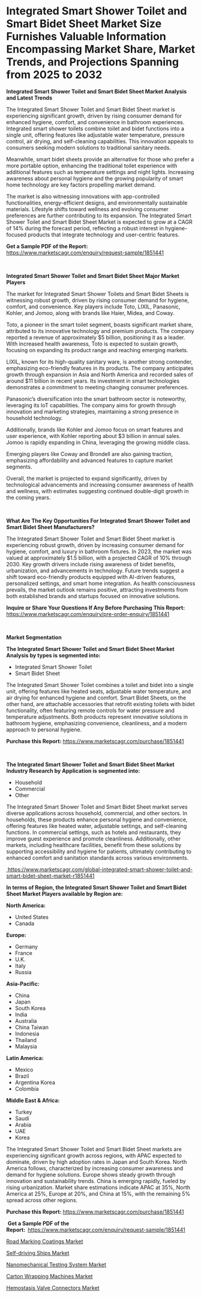 <p><h1>Integrated Smart Shower Toilet and Smart Bidet Sheet Market Size Furnishes Valuable Information Encompassing Market Share, Market Trends, and Projections Spanning from 2025 to 2032</h1></p><p><strong>Integrated Smart Shower Toilet and Smart Bidet Sheet Market Analysis and Latest Trends</strong></p>
<p><p>The Integrated Smart Shower Toilet and Smart Bidet Sheet market is experiencing significant growth, driven by rising consumer demand for enhanced hygiene, comfort, and convenience in bathroom experiences. Integrated smart shower toilets combine toilet and bidet functions into a single unit, offering features like adjustable water temperature, pressure control, air drying, and self-cleaning capabilities. This innovation appeals to consumers seeking modern solutions to traditional sanitary needs.</p><p>Meanwhile, smart bidet sheets provide an alternative for those who prefer a more portable option, enhancing the traditional toilet experience with additional features such as temperature settings and night lights. Increasing awareness about personal hygiene and the growing popularity of smart home technology are key factors propelling market demand.</p><p>The market is also witnessing innovations with app-controlled functionalities, energy-efficient designs, and environmentally sustainable materials. Lifestyle shifts toward wellness and evolving consumer preferences are further contributing to its expansion. The Integrated Smart Shower Toilet and Smart Bidet Sheet Market is expected to grow at a CAGR of 14% during the forecast period, reflecting a robust interest in hygiene-focused products that integrate technology and user-centric features.</p></p>
<p><strong>Get a Sample PDF of the Report:&nbsp;</strong> <a href="https://www.marketscagr.com/enquiry/request-sample/1851441?utm_campaign=1944&utm_medium=2&utm_source=Github&utm_content=ia&utm_term=07012025&utm_id=integrated-smart-shower-toilet-and-smart-bidet-sheet">https://www.marketscagr.com/enquiry/request-sample/1851441</a></p>
<p>&nbsp;</p>
<p><strong>Integrated Smart Shower Toilet and Smart Bidet Sheet Major Market Players</strong></p>
<p><p>The market for Integrated Smart Shower Toilets and Smart Bidet Sheets is witnessing robust growth, driven by rising consumer demand for hygiene, comfort, and convenience. Key players include Toto, LIXIL, Panasonic, Kohler, and Jomoo, along with brands like Haier, Midea, and Coway. </p><p>Toto, a pioneer in the smart toilet segment, boasts significant market share, attributed to its innovative technology and premium products. The company reported a revenue of approximately $5 billion, positioning it as a leader. With increased health awareness, Toto is expected to sustain growth, focusing on expanding its product range and reaching emerging markets.</p><p>LIXIL, known for its high-quality sanitary ware, is another strong contender, emphasizing eco-friendly features in its products. The company anticipates growth through expansion in Asia and North America and recorded sales of around $11 billion in recent years. Its investment in smart technologies demonstrates a commitment to meeting changing consumer preferences.</p><p>Panasonic’s diversification into the smart bathroom sector is noteworthy, leveraging its IoT capabilities. The company aims for growth through innovation and marketing strategies, maintaining a strong presence in household technology.</p><p>Additionally, brands like Kohler and Jomoo focus on smart features and user experience, with Kohler reporting about $3 billion in annual sales. Jomoo is rapidly expanding in China, leveraging the growing middle class. </p><p>Emerging players like Coway and Brondell are also gaining traction, emphasizing affordability and advanced features to capture market segments.</p><p>Overall, the market is projected to expand significantly, driven by technological advancements and increasing consumer awareness of health and wellness, with estimates suggesting continued double-digit growth in the coming years.</p></p>
<p>&nbsp;</p>
<p><strong>What Are The Key Opportunities For Integrated Smart Shower Toilet and Smart Bidet Sheet Manufacturers?</strong></p>
<p><p>The Integrated Smart Shower Toilet and Smart Bidet Sheet market is experiencing robust growth, driven by increasing consumer demand for hygiene, comfort, and luxury in bathroom fixtures. In 2023, the market was valued at approximately $1.5 billion, with a projected CAGR of 10% through 2030. Key growth drivers include rising awareness of bidet benefits, urbanization, and advancements in technology. Future trends suggest a shift toward eco-friendly products equipped with AI-driven features, personalized settings, and smart home integration. As health consciousness prevails, the market outlook remains positive, attracting investments from both established brands and startups focused on innovative solutions.</p></p>
<p><strong>Inquire or Share Your Questions If Any Before Purchasing This Report:</strong> <a href="https://www.marketscagr.com/enquiry/pre-order-enquiry/1851441?utm_campaign=1944&utm_medium=2&utm_source=Github&utm_content=ia&utm_term=07012025&utm_id=integrated-smart-shower-toilet-and-smart-bidet-sheet">https://www.marketscagr.com/enquiry/pre-order-enquiry/1851441</a></p>
<p>&nbsp;</p>
<p><strong>Market Segmentation</strong></p>
<p><strong>The Integrated Smart Shower Toilet and Smart Bidet Sheet Market Analysis by types is segmented into:</strong></p>
<p><ul><li>Integrated Smart Shower Toilet</li><li>Smart Bidet Sheet</li></ul></p>
<p><p>The Integrated Smart Shower Toilet combines a toilet and bidet into a single unit, offering features like heated seats, adjustable water temperature, and air drying for enhanced hygiene and comfort. Smart Bidet Sheets, on the other hand, are attachable accessories that retrofit existing toilets with bidet functionality, often featuring remote controls for water pressure and temperature adjustments. Both products represent innovative solutions in bathroom hygiene, emphasizing convenience, cleanliness, and a modern approach to personal hygiene.</p></p>
<p><strong>Purchase this Report:&nbsp;</strong><a href="https://www.marketscagr.com/purchase/1851441?utm_campaign=1944&utm_medium=2&utm_source=Github&utm_content=ia&utm_term=07012025&utm_id=integrated-smart-shower-toilet-and-smart-bidet-sheet">https://www.marketscagr.com/purchase/1851441</a></p>
<p>&nbsp;</p>
<p><strong>The Integrated Smart Shower Toilet and Smart Bidet Sheet Market Industry Research by Application is segmented into:</strong></p>
<p><ul><li>Household</li><li>Commercial</li><li>Other</li></ul></p>
<p><p>The Integrated Smart Shower Toilet and Smart Bidet Sheet market serves diverse applications across household, commercial, and other sectors. In households, these products enhance personal hygiene and convenience, offering features like heated water, adjustable settings, and self-cleaning functions. In commercial settings, such as hotels and restaurants, they improve guest experience and promote cleanliness. Additionally, other markets, including healthcare facilities, benefit from these solutions by supporting accessibility and hygiene for patients, ultimately contributing to enhanced comfort and sanitation standards across various environments.</p></p>
<p><a href="https://www.marketscagr.com/global-integrated-smart-shower-toilet-and-smart-bidet-sheet-market-r1851441?utm_campaign=1944&utm_medium=2&utm_source=Github&utm_content=ia&utm_term=07012025&utm_id=integrated-smart-shower-toilet-and-smart-bidet-sheet">&nbsp;https://www.marketscagr.com/global-integrated-smart-shower-toilet-and-smart-bidet-sheet-market-r1851441</a></p>
<p><strong>In terms of Region, the Integrated Smart Shower Toilet and Smart Bidet Sheet Market Players available by Region are:</strong></p>
<p>
    <p> <strong> North America: </strong>
        <ul>
            <li>United States</li>
            <li>Canada</li>
        </ul>
        </p> 
    <p> <strong> Europe: </strong>
        <ul>
            <li>Germany</li>
            <li>France</li>
            <li>U.K.</li>
            <li>Italy</li>
            <li>Russia</li>
        </ul>
        </p> 
    <p> <strong> Asia-Pacific: </strong>
        <ul>
            <li>China</li>
            <li>Japan</li>
            <li>South Korea</li>
            <li>India</li>
            <li>Australia</li>
            <li>China Taiwan</li>
            <li>Indonesia</li>
            <li>Thailand</li>
            <li>Malaysia</li>
        </ul>
        </p> 
    <p> <strong> Latin America: </strong>
        <ul>
            <li>Mexico</li>
            <li>Brazil</li>
            <li>Argentina Korea</li>
            <li>Colombia</li>
        </ul>
        </p> 
    <p> <strong> Middle East & Africa: </strong>
        <ul>
            <li>Turkey</li>
            <li>Saudi</li>
            <li>Arabia</li>
            <li>UAE</li>
            <li>Korea</li>
        </ul>
    </p>
    </p>
<p><p>The Integrated Smart Shower Toilet and Smart Bidet Sheet markets are experiencing significant growth across regions, with APAC expected to dominate, driven by high adoption rates in Japan and South Korea. North America follows, characterized by increasing consumer awareness and demand for hygiene solutions. Europe shows steady growth through innovation and sustainability trends. China is emerging rapidly, fueled by rising urbanization. Market share estimations indicate APAC at 35%, North America at 25%, Europe at 20%, and China at 15%, with the remaining 5% spread across other regions.</p></p>
<p><strong>Purchase this Report: </strong><a href="https://www.marketscagr.com/purchase/1851441?utm_campaign=1944&utm_medium=2&utm_source=Github&utm_content=ia&utm_term=07012025&utm_id=integrated-smart-shower-toilet-and-smart-bidet-sheet">https://www.marketscagr.com/purchase/1851441</a></p>
<p>&nbsp;<strong>Get a Sample PDF of the Report:&nbsp;&nbsp;</strong><a href="https://www.marketscagr.com/enquiry/request-sample/1851441?utm_campaign=1944&utm_medium=2&utm_source=Github&utm_content=ia&utm_term=07012025&utm_id=integrated-smart-shower-toilet-and-smart-bidet-sheet">https://www.marketscagr.com/enquiry/request-sample/1851441</a></p>
<p><strong></strong></p>
<p><p><a href="https://www.linkedin.com/pulse/road-marking-coatings-market-size-analysis-2025-2032-deployment-jbsfc?utm_campaign=1944&utm_medium=2&utm_source=Github&utm_content=ia&utm_term=07012025&utm_id=integrated-smart-shower-toilet-and-smart-bidet-sheet">Road Marking Coatings Market</a></p><p><a href="https://www.linkedin.com/pulse/self-driving-ships-market-size-share-analysis-2025-2032-evaluating-lific?utm_campaign=1944&utm_medium=2&utm_source=Github&utm_content=ia&utm_term=07012025&utm_id=integrated-smart-shower-toilet-and-smart-bidet-sheet">Self-driving Ships Market</a></p><p><a href="https://www.linkedin.com/pulse/nanomechanical-testing-system-market-trends-focusing-insight-t6src?utm_campaign=1944&utm_medium=2&utm_source=Github&utm_content=ia&utm_term=07012025&utm_id=integrated-smart-shower-toilet-and-smart-bidet-sheet">Nanomechanical Testing System Market</a></p><p><a href="https://www.linkedin.com/pulse/carton-wrapping-machines-market-size-global-revenue-volume-1zuie?utm_campaign=1944&utm_medium=2&utm_source=Github&utm_content=ia&utm_term=07012025&utm_id=integrated-smart-shower-toilet-and-smart-bidet-sheet">Carton Wrapping Machines Market</a></p><p><a href="https://www.linkedin.com/pulse/market-analysis-indicates-hemostasis-valve-connectors-size-m4rec?utm_campaign=1944&utm_medium=2&utm_source=Github&utm_content=ia&utm_term=07012025&utm_id=integrated-smart-shower-toilet-and-smart-bidet-sheet">Hemostasis Valve Connectors Market</a></p></p>